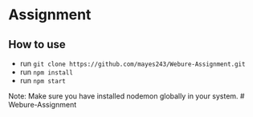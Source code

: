 ﻿# Assignment

## How to use

- run `git clone https://github.com/mayes243/Webure-Assignment.git`
- run `npm install`
- run `npm start`

Note: Make sure you have installed nodemon globally in your system.
#   W e b u r e - A s s i g n m e n t  
 